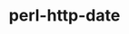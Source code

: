 ---
title: "perl-http-date"
layout: cache
categories: [package, develop]
meta: {"compilers": ["none"], "num_specs": 7, "num_specs_by_stack": {"data-vis-sdk": 4, "e4s": 3, "hep": 3, "root": 7}, "oss": ["ubuntu20.04", "ubuntu22.04"], "platforms": ["linux"], "stacks": ["data-vis-sdk", "e4s", "hep", "root"], "targets": ["x86_64_v3"], "versions": ["6.06"]}
spec_details: [{"compiler": "none", "hash": "52yybhg2b6hwrgaz3hmkb4vtwhzr4bty", "os": "ubuntu22.04", "platform": "linux", "size": "-", "stacks": ["e4s", "hep", "root"], "target": "x86_64_v3", "variants": ["build_system=perl"], "versions": ["6.06"]}, {"compiler": "none", "hash": "ebw7ifsavpcpie567ztjgr4z6wz6qptx", "os": "ubuntu22.04", "platform": "linux", "size": "-", "stacks": ["e4s", "hep", "root"], "target": "x86_64_v3", "variants": ["build_system=perl"], "versions": ["6.06"]}, {"compiler": "none", "hash": "eel5ntfd7awnavw6nzaykztyd4tvn7lu", "os": "ubuntu22.04", "platform": "linux", "size": "-", "stacks": ["e4s", "hep", "root"], "target": "x86_64_v3", "variants": ["build_system=perl"], "versions": ["6.06"]}, {"compiler": "none", "hash": "ipyqtgq6rpvuoanb3kntrfy4la3imu5o", "os": "ubuntu20.04", "platform": "linux", "size": "-", "stacks": ["data-vis-sdk", "root"], "target": "x86_64_v3", "variants": ["build_system=perl"], "versions": ["6.06"]}, {"compiler": "none", "hash": "rcvsxlx3fkeyxf3xl3rzhyqblu6dvk2u", "os": "ubuntu20.04", "platform": "linux", "size": "-", "stacks": ["data-vis-sdk", "root"], "target": "x86_64_v3", "variants": ["build_system=perl"], "versions": ["6.06"]}, {"compiler": "none", "hash": "v7ley5ujvt6ejn2rz75jbkuoe3nm3i4w", "os": "ubuntu20.04", "platform": "linux", "size": "-", "stacks": ["data-vis-sdk", "root"], "target": "x86_64_v3", "variants": ["build_system=perl"], "versions": ["6.06"]}, {"compiler": "none", "hash": "ztqpnzsko275gly7bht4irq46tkentys", "os": "ubuntu20.04", "platform": "linux", "size": "-", "stacks": ["data-vis-sdk", "root"], "target": "x86_64_v3", "variants": ["build_system=perl"], "versions": ["6.06"]}]
---